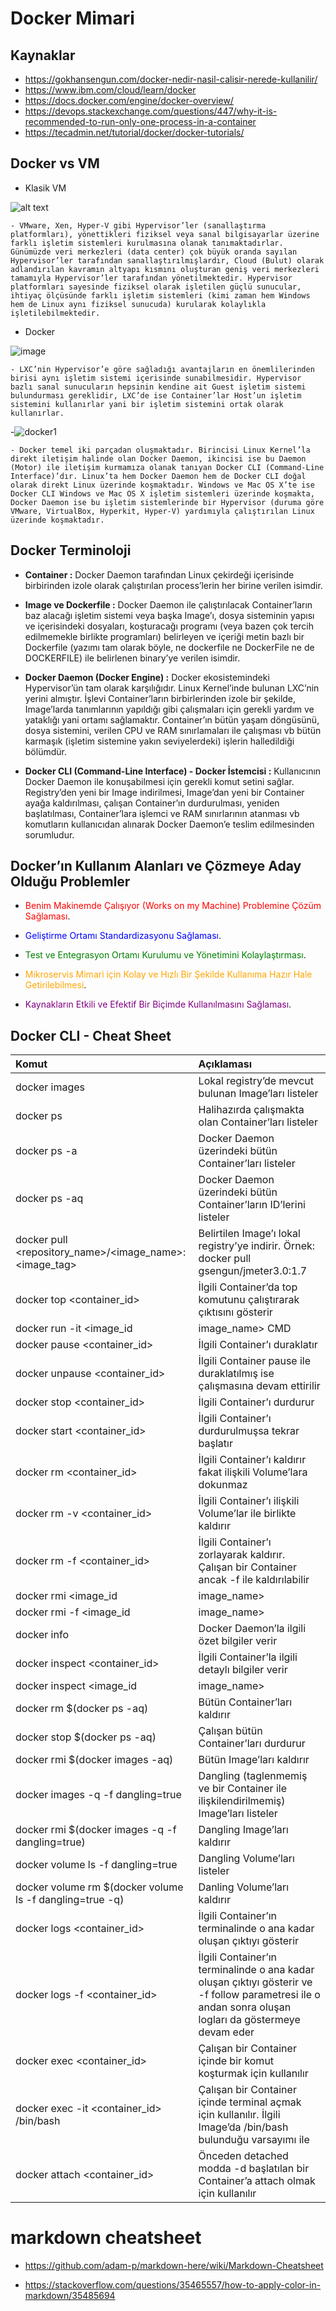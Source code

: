 # Docker Mimari

## Kaynaklar
- https://gokhansengun.com/docker-nedir-nasil-calisir-nerede-kullanilir/
- https://www.ibm.com/cloud/learn/docker
- https://docs.docker.com/engine/docker-overview/
- https://devops.stackexchange.com/questions/447/why-it-is-recommended-to-run-only-one-process-in-a-container
- https://tecadmin.net/tutorial/docker/docker-tutorials/

## Docker vs VM
- Klasik VM

![alt text](https://gokhansengun.com/resource/img/DockerPart1/VirtualMachineArchitecture.png)

    - VMware, Xen, Hyper-V gibi Hypervisor’ler (sanallaştırma platformları), yönettikleri fiziksel veya sanal bilgisayarlar üzerine farklı işletim sistemleri kurulmasına olanak tanımaktadırlar. Günümüzde veri merkezleri (data center) çok büyük oranda sayılan Hypervisor’ler tarafından sanallaştırılmışlardır, Cloud (Bulut) olarak adlandırılan kavramın altyapı kısmını oluşturan geniş veri merkezleri tamamıyla Hypervisor’ler tarafından yönetilmektedir. Hypervisor platformları sayesinde fiziksel olarak işletilen güçlü sunucular, ihtiyaç ölçüsünde farklı işletim sistemleri (kimi zaman hem Windows hem de Linux aynı fiziksel sunucuda) kurularak kolaylıkla işletilebilmektedir. 
    
- Docker 

![image](https://gokhansengun.com/resource/img/DockerPart1/DockerContainerArchitecture.png)

    - LXC’nin Hypervisor’e göre sağladığı avantajların en önemlilerinden birisi aynı işletim sistemi içerisinde sunabilmesidir. Hypervisor bazlı sanal sunucuların hepsinin kendine ait Guest işletim sistemi bulundurması gereklidir, LXC’de ise Container’lar Host’un işletim sistemini kullanırlar yani bir işletim sistemini ortak olarak kullanırlar. 
    
-![docker1](https://gokhansengun.com/resource/img/DockerPart1/DockerOnWindows.svg)

    - Docker temel iki parçadan oluşmaktadır. Birincisi Linux Kernel’la direkt iletişim halinde olan Docker Daemon, ikincisi ise bu Daemon (Motor) ile iletişim kurmamıza olanak tanıyan Docker CLI (Command-Line Interface)’dır. Linux’ta hem Docker Daemon hem de Docker CLI doğal olarak direkt Linux üzerinde koşmaktadır. Windows ve Mac OS X’te ise Docker CLI Windows ve Mac OS X işletim sistemleri üzerinde koşmakta, Docker Daemon ise bu işletim sistemlerinde bir Hypervisor (duruma göre VMware, VirtualBox, Hyperkit, Hyper-V) yardımıyla çalıştırılan Linux üzerinde koşmaktadır.

## Docker Terminoloji

- **Container :**
Docker Daemon tarafından Linux çekirdeği içerisinde birbirinden izole olarak çalıştırılan process’lerin her birine verilen isimdir.

- **Image ve Dockerfile :**
Docker Daemon ile çalıştırılacak Container’ların baz alacağı işletim sistemi veya başka Image’ı, dosya sisteminin yapısı ve içerisindeki dosyaları, koşturacağı programı (veya bazen çok tercih edilmemekle birlikte programları) belirleyen ve içeriği metin bazlı bir Dockerfile (yazımı tam olarak böyle, ne dockerfile ne DockerFile ne de DOCKERFILE) ile belirlenen binary’ye verilen isimdir.

- **Docker Daemon (Docker Engine) :**
Docker ekosistemindeki Hypervisor’ün tam olarak karşılığıdır. Linux Kernel’inde bulunan LXC’nin yerini almıştır. İşlevi Container’ların birbirlerinden izole bir şekilde, Image’larda tanımlarının yapıldığı gibi çalışmaları için gerekli yardım ve yataklığı yani ortamı sağlamaktır. Container’ın bütün yaşam döngüsünü, dosya sistemini, verilen CPU ve RAM sınırlamaları ile çalışması vb bütün karmaşık (işletim sistemine yakın seviyelerdeki) işlerin halledildiği bölümdür.

- **Docker CLI (Command-Line Interface) - Docker İstemcisi :**
Kullanıcının Docker Daemon ile konuşabilmesi için gerekli komut setini sağlar. Registry’den yeni bir Image indirilmesi, Image’dan yeni bir Container ayağa kaldırılması, çalışan Container’ın durdurulması, yeniden başlatılması, Container’lara işlemci ve RAM sınırlarının atanması vb komutların kullanıcıdan alınarak Docker Daemon’e teslim edilmesinden sorumludur.

## Docker’ın Kullanım Alanları ve Çözmeye Aday Olduğu Problemler

- <span style="color:red"> Benim Makinemde Çalışıyor (Works on my Machine) Problemine Çözüm Sağlaması</span>. 

- <span style="color:blue">Geliştirme Ortamı Standardizasyonu Sağlaması</span>. 

- <span style="color:green">Test ve Entegrasyon Ortamı Kurulumu ve Yönetimini Kolaylaştırması</span>. 

- <span style="color:orange">Mikroservis Mimari için Kolay ve Hızlı Bir Şekilde Kullanıma Hazır Hale Getirilebilmesi</span>. 

- <span style="color:purple">Kaynakların Etkili ve Efektif Bir Biçimde Kullanılmasını Sağlaması</span>. 



## Docker CLI - Cheat Sheet

|Komut|Açıklaması|
|:-----|:----------|
|docker images|Lokal registry’de mevcut bulunan Image’ları listeler|
|docker ps|Halihazırda çalışmakta olan Container’ları listeler|
|docker ps -a |Docker Daemon üzerindeki bütün Container’ları listeler|
|docker ps -aq|Docker Daemon üzerindeki bütün Container’ların ID’lerini listeler|
|docker pull <repository_name>/<image_name>:<image_tag>|Belirtilen Image’ı lokal registry’ye indirir. Örnek: docker pull gsengun/jmeter3.0:1.7|
|docker top <container_id>|İlgili Container’da top komutunu çalıştırarak çıktısını gösterir|
docker run -it <image_id|image_name> CMD|Verilen Image’dan terminal’i attach ederek bir Container oluşturur|
docker pause <container_id>|İlgili Container’ı duraklatır|
docker unpause <container_id>|İlgili Container pause ile duraklatılmış ise çalışmasına devam ettirilir|
docker stop <container_id>|İlgili Container’ı durdurur|
docker start <container_id>|İlgili Container’ı durdurulmuşsa tekrar başlatır|
docker rm <container_id>|İlgili Container’ı kaldırır fakat ilişkili Volume’lara dokunmaz|
docker rm -v <container_id>|İlgili Container’ı ilişkili Volume’lar ile birlikte kaldırır|
docker rm -f <container_id>|İlgili Container’ı zorlayarak kaldırır. Çalışan bir Container ancak -f ile kaldırılabilir|
docker rmi <image_id|image_name>|İlgili Image’ı siler|
docker rmi -f <image_id|image_name>|İlgili Image’ı zorlayarak kaldırır, başka isimlerle Tag’lenmiş Image’lar -f ile kaldırılabilir|
docker info|Docker Daemon’la ilgili özet bilgiler verir|
docker inspect <container_id>|İlgili Container’la ilgili detaylı bilgiler verir|
docker inspect <image_id|image_name>|İlgili Image’la ilgili detaylı bilgiler verir|
|docker rm $(docker ps -aq)|Bütün Container’ları kaldırır|
docker stop $(docker ps -aq)|Çalışan bütün Container’ları durdurur|
docker rmi $(docker images -aq)|Bütün Image’ları kaldırır|
docker images -q -f dangling=true|Dangling (taglenmemiş ve bir Container ile ilişkilendirilmemiş) Image’ları listeler|
docker rmi $(docker images -q -f dangling=true)|Dangling Image’ları kaldırır|
docker volume ls -f dangling=true|Dangling Volume’ları listeler|
docker volume rm $(docker volume ls -f dangling=true -q)|Danling Volume’ları kaldırır|
docker logs <container_id>|İlgili Container’ın terminalinde o ana kadar oluşan çıktıyı gösterir|
docker logs -f <container_id>|İlgili Container’ın terminalinde o ana kadar oluşan çıktıyı gösterir ve -f follow parametresi ile o andan sonra oluşan logları da göstermeye devam eder|
docker exec <container_id> <command>|Çalışan bir Container içinde bir komut koşturmak için kullanılır|
docker exec -it <container_id> /bin/bash|Çalışan bir Container içinde terminal açmak için kullanılır. İlgili Image’da /bin/bash bulunduğu varsayımı ile|
docker attach <container_id>|Önceden detached modda -d başlatılan bir Container’a attach olmak için kullanılır|



# markdown cheatsheet

- https://github.com/adam-p/markdown-here/wiki/Markdown-Cheatsheet

- https://stackoverflow.com/questions/35465557/how-to-apply-color-in-markdown/35485694
